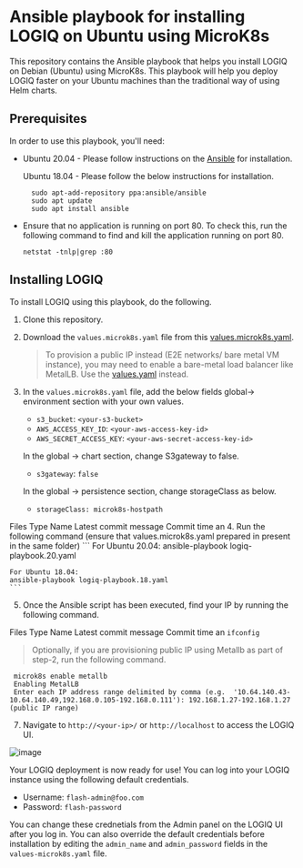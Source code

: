 # Ansible playbook for installing LOGIQ on Ubuntu using MicroK8s

This repository contains the Ansible playbook that helps you install LOGIQ on Debian (Ubuntu) using MicroK8s. This playbook will help you deploy LOGIQ faster on your Ubuntu machines than the traditional way of using Helm charts.  

## Prerequisites

In order to use this playbook, you'll need:

- Ubuntu 20.04 - Please follow instructions on the [Ansible](https://docs.ansible.com/ansible/latest/installation_guide/intro_installation.html) for installation.
 
  Ubuntu 18.04 - Please follow the below instructions for installation.
  ```
    sudo apt-add-repository ppa:ansible/ansible
    sudo apt update
    sudo apt install ansible
  ```
- Ensure that no application is running on port 80. To check this, run the following command to find and kill the application running on port 80. 
  
  ```
  netstat -tnlp|grep :80
  ```

## Installing LOGIQ

To install LOGIQ using this playbook, do the following.

1. Clone this repository. 
2. Download the `values.microk8s.yaml` file from this [values.microk8s.yaml](https://github.com/logiqai/logiq-installation/blob/main/values/values.microk8s.yaml).
   > To provision a public IP instead (E2E networks/ bare metal VM instance), you may need to enable a bare-metal load balancer like MetalLB. Use the [values.yaml](https://github.com/logiqai/logiq-installation/blob/main/values/values.yaml) instead.
3. In the `values.microk8s.yaml` file, add the below fields global-> environment section with your own values. 
   - `s3_bucket`: `<your-s3-bucket>`
   - `AWS_ACCESS_KEY_ID`: `<your-aws-access-key-id>`
   - `AWS_SECRET_ACCESS_KEY`: `<your-aws-secret-access-key-id>`
   
   In the global -> chart section, change S3gateway to false.
   - `s3gateway`: `false`
 
   In the global -> persistence section, change storageClass as below.    
   - `storageClass: microk8s-hostpath`
  

Files
Type
Name
Latest commit message
Commit time
an
4. Run the following command (ensure that values.microk8s.yaml prepared in present in the same folder)
    ```
    For Ubuntu 20.04:
    ansible-playbook logiq-playbook.20.yaml
    
    For Ubuntu 18.04:
    ansible-playbook logiq-playbook.18.yaml
    ```
5. Once the Ansible script has been executed, find your IP by running the following command. 

Files
Type
Name
Latest commit message
Commit time
an
    ```
    ifconfig
    ```
   > Optionally, if you are provisioning public IP using Metallb as part of step-2, run the following command.
   ```
    microk8s enable metallb
    Enabling MetalLB
    Enter each IP address range delimited by comma (e.g.  '10.64.140.43-10.64.140.49,192.168.0.105-192.168.0.111'): 192.168.1.27-192.168.1.27 (public IP range)
   ```
7. Navigate to `http://<your-ip>/` or `http://localhost` to access the LOGIQ UI. 


![image](https://user-images.githubusercontent.com/67860971/129042112-8748275a-697e-4faa-9db1-cb515bb6ec6c.png)

Your LOGIQ deployment is now ready for use! You can log into your LOGIQ instance using the following default credentials.

- Username: `flash-admin@foo.com`
- Password: `flash-password`

You can change these crednetials from the Admin panel on the LOGIQ UI after you log in. You can also override the default credentials before installation by editing the `admin_name` and `admin_password` fields in the `values-microk8s.yaml` file. 

